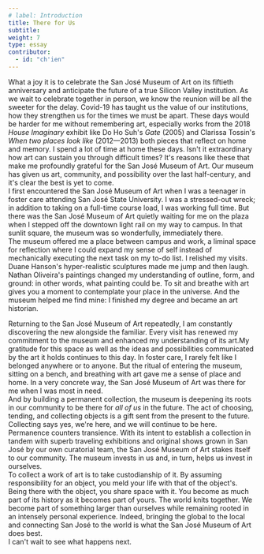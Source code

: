 ```yaml
---
# label: Introduction
title: There for Us
subtitle:
weight: 7
type: essay
contributor:
  - id: "ch'ien"
---
```


What a joy it is to celebrate the San José Museum of Art on its fiftieth anniversary and anticipate the future of a true Silicon Valley institution. As we wait to celebrate together in person, we know the reunion will be all the sweeter for the delay. Covid-19 has taught us the value of our institutions, how they strengthen us for the times we must be apart. These days would be harder for me without remembering art, especially works from the 2018 *House Imaginary* exhibit like Do Ho Suh's *Gate* (2005) and Clarissa Tossin's *When two places look like* (2012&mdash;2013) both pieces that reflect on home and memory. I spend a lot of time at home these days. Isn't it extraordinary how art can sustain you through difficult times? It's reasons like these that make me profoundly grateful for the San José Museum of Art. Our museum has given us art, community, and possibility over the last half-century, and it's clear the best is yet to come.
\
I first encountered the San José Museum of Art when I was a teenager in foster care attending San José State University. I was a stressed-out wreck; in addition to taking on a full-time course load, I was working full time. But there was the San José Museum of Art quietly waiting for me on the plaza when I stepped off the downtown light rail on my way to campus. In that sunlit square, the museum was so wonderfully, immediately there.
\
The museum offered me a place between campus and work, a liminal space for reflection where I could expand my sense of self instead of mechanically executing the next task on my to-do list. I relished my visits. Duane Hanson's hyper-realistic sculptures made me jump and then laugh. Nathan Oliveira's paintings changed my understanding of outline, form, and ground: in other words, what painting could be. To sit and breathe with art gives you a moment to contemplate your place in the universe. And the museum helped me find mine: I finished my degree and became an art historian.

Returning to the San José Museum of Art repeatedly, I am constantly discovering the new alongside the familiar. Every visit has renewed my commitment to the museum and enhanced my understanding of its art.My gratitude for this space as well as the ideas and possibilities communicated by the art it holds continues to this day. In foster care, I rarely felt like I belonged anywhere or to anyone. But the ritual of entering the museum, sitting on a bench, and breathing with art gave me a sense of place and home. In a very concrete way, the San José Museum of Art was there for me when I was most in need.
\
And by building a permanent collection, the museum is deepening its roots in our community to be there for *all of us* in the future. The act of choosing, tending, and collecting objects is a gift sent from the present to the future. Collecting says yes, we're here, and we will continue to be here. Permanence counters transience. With its intent to establish a collection in tandem with superb traveling exhibitions and original shows grown in San José by our own curatorial team, the San José Museum of Art stakes itself to our community. The museum invests in us and, in turn, helps us invest in ourselves.
\
To collect a work of art is to take custodianship of it. By assuming responsibility for an object, you meld your life with that of the object's. Being there with the object, you share space with it. You become as much part of its history as it becomes part of yours. The world knits together. We become part of something larger than ourselves while remaining rooted in an intensely personal experience. Indeed, bringing the global to the local and connecting San José to the world is what the San José Museum of Art does best.
\
I can't wait to see what happens next.
